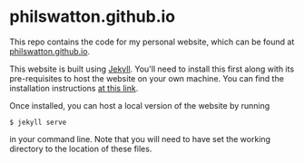 # philswatton.github.io

This repo contains the code for my personal website, which can be found at [philswatton.github.io](https://philswatton.github.io).

This website is built using [Jekyll](https://jekyllrb.com/). You'll need to install this first along with its pre-requisites to host the website on your own machine. You can find the installation instructions [at this link](https://jekyllrb.com/docs/installation/).

Once installed, you can host a local version of the website by running
```
$ jekyll serve
```
in your command line. Note that you will need to have set the working directory to the location of these files.
